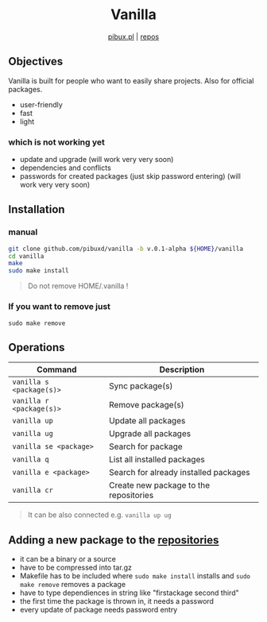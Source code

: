 <div align="center">
<h1>Vanilla</h1>

[pibux.pl](https://pibux.pl) | [repos](https://pibux.pl/repos)
</div>
<div align="center">
</div>

## Objectives
Vanilla is built for people who want to easily share projects. Also for official packages.
+ user-friendly
+ fast
+ light

### which is not working yet
+ update and upgrade (will work very very soon)
+ dependencies and conflicts
+ passwords for created packages (just skip password entering) (will work very very soon)

## Installation
### manual
```sh 
git clone github.com/pibuxd/vanilla -b v.0.1-alpha ${HOME}/vanilla
cd vanilla
make
sudo make install
```
> Do not remove HOME/.vanilla !

### If you want to remove just
`sudo make remove`

## Operations

| Command                         | Description                                                                                                                                         |
| ------------------------------- | --------------------------------------------------------------------------------------------------------------------------------------------------- |
| `vanilla s <package(s)>`             | Sync package(s) |
| `vanilla r <package(s)>`                       | Remove package(s)|
| `vanilla up`                       | Update all packages |
| `vanilla ug`          | Upgrade all packages|
| `vanilla se <package>`                | Search for package|
| `vanilla q` | List all installed packages|
| `vanilla e <package>` | Search for already installed packages|
| `vanilla cr` | Create new package to the repositories|
> It can be also connected e.g. `vanilla up ug`
## Adding a new package to the [repositories]("https://pibux.pl/repos")
+ it can be a binary or a source
+ have to be compressed into tar.gz
+ Makefile has to be included where `sudo make install` installs and `sudo make remove` removes a package
+ have to type dependiences in string like "firstackage second third"
+ the first time the package is thrown in, it needs a password
+ every update of package needs password entry
